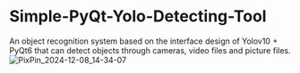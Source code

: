 # Simple-PyQt-Yolo-Detecting-Tool
An object recognition system based on the interface design of Yolov10 + PyQt6 that can detect objects through cameras, video files and picture files.
![PixPin_2024-12-08_14-34-07](https://github.com/user-attachments/assets/a3a3fce0-d5f5-4cbf-8aba-13cc75587d1d)
